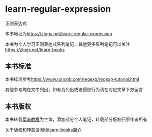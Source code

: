 # learn-regular-expression

正则表达式

本书地址为<https://zlogs.net/learn-regular-expression>

本书为个人学习正则表达式系列笔记，其他更多系列笔记可以关注<https://zlogs.net/learn-books>

## 本书标准

本书标准参考<https://www.runoob.com/regexp/regexp-tutorial.html>

其他参考均在文中列出，如有为列出或者侵权行为请在对应文章下方留言

## 本书版权

本书转载[菜鸟教程](https://www.runoob.com/regexp-tutorial.html)为主体，添加部分个人笔记，转载部分版权归原作者所有

关于版权和转载请阅读[learn-books简介](https://zlogs.net/learn-books/)